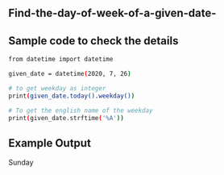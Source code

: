## Find-the-day-of-week-of-a-given-date-
## Sample code to check the details
```sh
from datetime import datetime

given_date = datetime(2020, 7, 26)

# to get weekday as integer
print(given_date.today().weekday())

# To get the english name of the weekday
print(given_date.strftime('%A'))
```
## Example Output
Sunday

